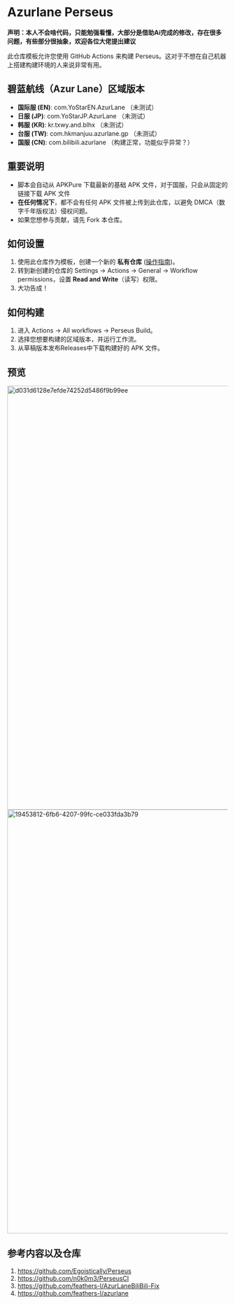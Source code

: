 # Azurlane Perseus

**声明：本人不会啥代码，只能勉强看懂，大部分是借助Ai完成的修改，存在很多问题，有些部分很抽象，欢迎各位大佬提出建议**

此仓库模板允许您使用 GitHub Actions 来构建 Perseus。这对于不想在自己机器上搭建构建环境的人来说非常有用。

## 碧蓝航线（Azur Lane）区域版本
- **国际服 (EN)**: com.YoStarEN.AzurLane （未测试）
- **日服 (JP)**: com.YoStarJP.AzurLane （未测试）
- **韩服 (KR)**: kr.txwy.and.blhx （未测试）
- **台服 (TW)**: com.hkmanjuu.azurlane.gp （未测试）
- **国服 (CN)**: com.bilibili.azurlane （构建正常，功能似乎异常？）

## 重要说明
- 脚本会自动从 APKPure 下载最新的基础 APK 文件，对于国服，只会从固定的链接下载 APK 文件
- **在任何情况下**，都不会有任何 APK 文件被上传到此仓库，以避免 DMCA（数字千年版权法）侵权问题。
- 如果您想参与贡献，请先 Fork 本仓库。

## 如何设置
1.  使用此仓库作为模板，创建一个新的 **私有仓库** ([操作指南](https://docs.github.com/zh/repositories/creating-and-managing-repositories/creating-a-repository-from-a-template))。
2.  转到新创建的仓库的 Settings -> Actions -> General -> Workflow permissions，设置 **Read and Write**（读写）权限。
3.  大功告成！

## 如何构建
1.  进入 Actions -> All workflows -> Perseus Build。
2.  选择您想要构建的区域版本，并运行工作流。
3.  从草稿版本发布Releases中下载构建好的 APK 文件。

## 预览
<img width="1635" height="969" alt="d031d6128e7efde74252d5486f9b99ee" src="https://github.com/user-attachments/assets/45f6deb9-b9e7-41c3-9155-bc13a9e22d97" />
<img width="1635" height="969" alt="19453812-6fb6-4207-99fc-ce033fda3b79" src="https://github.com/user-attachments/assets/0e6f96d2-6027-4a70-9147-36b4d371e7cd" />

## 参考内容以及仓库
1. https://github.com/Egoistically/Perseus
2. https://github.com/n0k0m3/PerseusCI
3. https://github.com/feathers-l/AzurLaneBiliBili-Fix
4. https://github.com/feathers-l/azurlane
